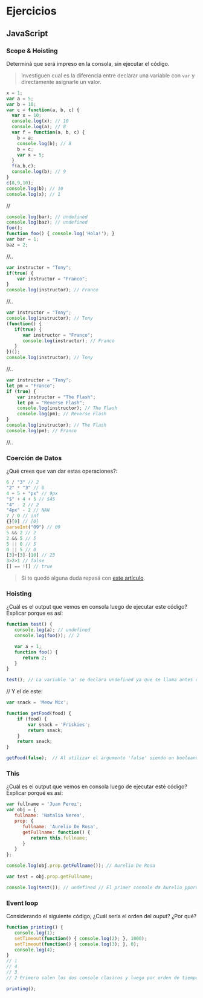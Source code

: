 
# Ejercicios

## JavaScript

### Scope & Hoisting

Determiná que será impreso en la consola, sin ejecutar el código.

> Investiguen cual es la diferencia entre declarar una variable con `var` y directamente asignarle un valor.

```javascript
x = 1;
var a = 5;
var b = 10;
var c = function(a, b, c) {
  var x = 10;
  console.log(x); // 10
  console.log(a); // 8
  var f = function(a, b, c) {
    b = a;
    console.log(b); // 8
    b = c;
    var x = 5;
  }
  f(a,b,c);
  console.log(b); // 9
}
c(8,9,10);
console.log(b); // 10
console.log(x); // 1
```
//


```javascript
console.log(bar); // undefined
console.log(baz); // undefined
foo();
function foo() { console.log('Hola!'); }
var bar = 1;
baz = 2;
```

//..



```javascript
var instructor = "Tony";
if(true) {
    var instructor = "Franco";
}
console.log(instructor); // Franco
```
//..


```javascript
var instructor = "Tony";
console.log(instructor); // Tony
(function() {
   if(true) {
      var instructor = "Franco";
      console.log(instructor); // Franco
   }
})();
console.log(instructor); // Tony
```

//..



```javascript
var instructor = "Tony";
let pm = "Franco";
if (true) {
    var instructor = "The Flash";
    let pm = "Reverse Flash";
    console.log(instructor); // The Flash
    console.log(pm); // Reverse Flash
}
console.log(instructor); // The Flash
console.log(pm); // Franco
```
//.. 


### Coerción de Datos

¿Qué crees que van dar estas operaciones?:

```javascript
6 / "3" // 2
"2" * "3" // 6 
4 + 5 + "px" // 9px
"$" + 4 + 5 // $45
"4" - 2 // 2
"4px" - 2 // NAN
7 / 0 // inf
{}[0] // [0]
parseInt("09") // 09
5 && 2 // 2
2 && 5 // 5
5 || 0 // 5
0 || 5 // 0
[3]+[3]-[10] // 23
3>2>1 // false
[] == ![] // true
```

> Si te quedó alguna duda repasá con [este artículo](http://javascript.info/tutorial/object-conversion).


### Hoisting

¿Cuál es el output que vemos en consola luego de ejecutar este código? Explicar porque es así:

```javascript
function test() {
   console.log(a); // undefined
   console.log(foo()); // 2

   var a = 1;
   function foo() {
      return 2;
   }
}

test(); // La variable 'a' se declara undefined ya que se llama antes de declararse, mientras que la funcion foo() al ser invocada segun las definiciones de Hoisting si corre.
```
//
Y el de este:

```javascript
var snack = 'Meow Mix';

function getFood(food) {
    if (food) {
        var snack = 'Friskies';
        return snack;
    }
    return snack;
}

getFood(false);  // Al utilizar el argumento 'false' siendo un booleano, se cancela la funcion getFood y ya que la variable tampoco se invoca la consola daria en blanco.
```


### This

¿Cuál es el output que vemos en consola luego de ejecutar esté código? Explicar porqué es así:

```javascript
var fullname = 'Juan Perez';
var obj = {
   fullname: 'Natalia Nerea',
   prop: {
      fullname: 'Aurelio De Rosa',
      getFullname: function() {
         return this.fullname;
      }
   }
};

console.log(obj.prop.getFullname()); // Aurelio De Rosa

var test = obj.prop.getFullname; 

console.log(test()); // undefined // El primer console da Aurelio pporque se llama especificamente ese valor del objeto, mientras que en el segundo se invoca una funcion que no existe.
```

### Event loop

Considerando el siguiente código, ¿Cuál sería el orden del ouput? ¿Por qué?

```javascript
function printing() {
   console.log(1); 
   setTimeout(function() { console.log(2); }, 1000);
   setTimeout(function() { console.log(3); }, 0);
   console.log(4); 
}
// 1 
// 4
// 3
// 2 Primero salen los dos console clasicos y luego por orden de tiempo los que contienen el set timeout.

printing();
```
